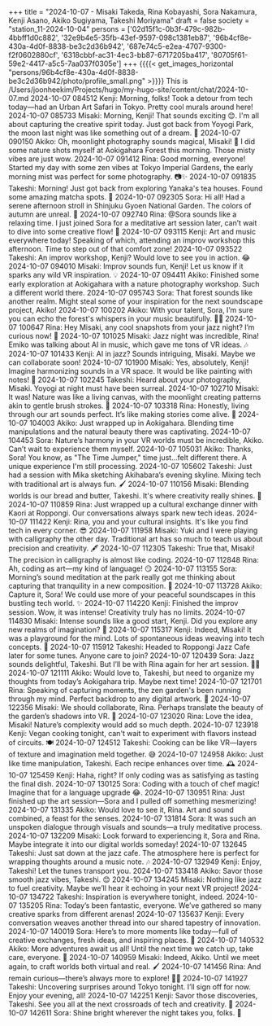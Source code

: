 +++
title = "2024-10-07 - Misaki Takeda, Rina Kobayashi, Sora Nakamura, Kenji Asano, Akiko Sugiyama, Takeshi Moriyama"
draft = false
society = "station_11-2024-10-04"
persons = ['02d15f1c-0b3f-479c-982b-4bbff1d0c882', '32e9b4e5-35fb-43ef-9597-098c1381eb87', '96b4cf8e-430a-4d0f-8838-be3c2d36b942', '687e74c5-e2ea-4707-9300-f2f0602880cf', '6318cbbf-ac31-4ec3-bb87-6717205ba417', '80705f61-59e2-4417-a5c5-7aa037f0305e']
+++
{{{{< get_images_horizontal "persons/96b4cf8e-430a-4d0f-8838-be3c2d36b942/photo/profile_small.png" >}}}}
This is /Users/joonheekim/Projects/hugo/my-hugo-site/content/chat/2024-10-07.md
2024-10-07 084512 Kenji: Morning, folks! Took a detour from tech today—had an Urban Art Safari in Tokyo. Pretty cool murals around here!
2024-10-07 085733 Misaki: Morning, Kenji! That sounds exciting 😊. I'm all about capturing the creative spirit today. Just got back from Yoyogi Park, the moon last night was like something out of a dream. 🎑
2024-10-07 090150 Akiko: Oh, moonlight photography sounds magical, Misaki! 🌝 I did some nature shots myself at Aokigahara Forest this morning. Those misty vibes are just wow.
2024-10-07 091412 Rina: Good morning, everyone! Started my day with some zen vibes at Tokyo Imperial Gardens, the early morning mist was perfect for some photography. 📷✨
2024-10-07 091835 Takeshi: Morning! Just got back from exploring Yanaka's tea houses. Found some amazing matcha spots. 🍵
2024-10-07 092305 Sora: Hi all! Had a serene afternoon stroll in Shinjuku Gyoen National Garden. The colors of autumn are unreal. 🍁
2024-10-07 092740 Rina: @Sora sounds like a relaxing time. I just joined Sora for a meditative art session later, can’t wait to dive into some creative flow! 🎨
2024-10-07 093115 Kenji: Art and music everywhere today! Speaking of which, attending an improv workshop this afternoon. Time to step out of that comfort zone!
2024-10-07 093522 Takeshi: An improv workshop, Kenji? Would love to see you in action. 😂
2024-10-07 094010 Misaki: Improv sounds fun, Kenji! Let us know if it sparks any wild VR inspiration. 💡
2024-10-07 094411 Akiko: Finished some early exploration at Aokigahara with a nature photography workshop. Such a different world there.
2024-10-07 095743 Sora: That forest sounds like another realm. Might steal some of your inspiration for the next soundscape project, Akiko!
2024-10-07 100202 Akiko: With your talent, Sora, I’m sure you can echo the forest's whispers in your music beautifully. 🌲🎶
2024-10-07 100647 Rina: Hey Misaki, any cool snapshots from your jazz night? I’m curious now! 🎷
2024-10-07 101025 Misaki: Jazz night was incredible, Rina! Emiko was talking about AI in music, which gave me tons of VR ideas. 🎶
2024-10-07 101433 Kenji: AI in jazz? Sounds intriguing, Misaki. Maybe we can collaborate soon!
2024-10-07 101900 Misaki: Yes, absolutely, Kenji! Imagine harmonizing sounds in a VR space. It would be like painting with notes! 🎵
2024-10-07 102245 Takeshi: Heard about your photography, Misaki. Yoyogi at night must have been surreal.
2024-10-07 102710 Misaki: It was! Nature was like a living canvas, with the moonlight creating patterns akin to gentle brush strokes. 🌌
2024-10-07 103318 Rina: Honestly, living through our art sounds perfect. It’s like making stories come alive. 🎨
2024-10-07 104003 Akiko: Just wrapped up in Aokigahara. Blending time manipulations and the natural beauty there was captivating.
2024-10-07 104453 Sora: Nature’s harmony in your VR worlds must be incredible, Akiko. Can’t wait to experience them myself.
2024-10-07 105031 Akiko: Thanks, Sora! You know, as "The Time Jumper," time just...felt different there. A unique experience I'm still processing.
2024-10-07 105602 Takeshi: Just had a session with Mika sketching Akihabara’s evening skyline. Mixing tech with traditional art is always fun. 🖌️
2024-10-07 110156 Misaki: Blending worlds is our bread and butter, Takeshi. It's where creativity really shines. 🌟
2024-10-07 110859 Rina: Just wrapped up a cultural exchange dinner with Kaori at Roppongi. Our conversations always spark new tech ideas.
2024-10-07 111422 Kenji: Rina, you and your cultural insights. It's like you find tech in every corner. 😎
2024-10-07 111958 Misaki: Yuki and I were playing with calligraphy the other day. Traditional art has so much to teach us about precision and creativity. 🖋️
2024-10-07 112305 Takeshi: True that, Misaki! The precision in calligraphy is almost like coding.
2024-10-07 112848 Rina: Ah, coding as art—my kind of language! 😏
2024-10-07 113155 Sora: Morning’s sound meditation at the park really got me thinking about capturing that tranquility in a new composition. 🎵
2024-10-07 113728 Akiko: Capture it, Sora! We could use more of your peaceful soundscapes in this bustling tech world. ✨
2024-10-07 114220 Kenji: Finished the improv session. Wow, it was intense! Creativity truly has no limits.
2024-10-07 114830 Misaki: Intense sounds like a good start, Kenji. Did you explore any new realms of imagination? 👀
2024-10-07 115317 Kenji: Indeed, Misaki! It was a playground for the mind. Lots of spontaneous ideas weaving into tech concepts. 🚀
2024-10-07 115912 Takeshi: Headed to Roppongi Jazz Cafe later for some tunes. Anyone care to join?
2024-10-07 120439 Sora: Jazz sounds delightful, Takeshi. But I’ll be with Rina again for her art session. 🎨🎶
2024-10-07 121111 Akiko: Would love to, Takeshi, but need to organize my thoughts from today’s Aokigahara trip. Maybe next time!
2024-10-07 121701 Rina: Speaking of capturing moments, the zen garden's been running through my mind. Perfect backdrop to any digital artwork. 🍂
2024-10-07 122356 Misaki: We should collaborate, Rina. Perhaps translate the beauty of the garden’s shadows into VR. 🌿
2024-10-07 123020 Rina: Love the idea, Misaki! Nature’s complexity would add so much depth.
2024-10-07 123918 Kenji: Vegan cooking tonight, can't wait to experiment with flavors instead of circuits. 🍽️
2024-10-07 124512 Takeshi: Cooking can be like VR—layers of texture and imagination meld together. 😅
2024-10-07 124958 Akiko: Just like time manipulation, Takeshi. Each recipe enhances over time. 🕰️
2024-10-07 125459 Kenji: Haha, right? If only coding was as satisfying as tasting the final dish.
2024-10-07 130125 Sora: Coding with a touch of chef magic! Imagine that for a language upgrade 😂.
2024-10-07 130951 Rina: Just finished up the art session—Sora and I pulled off something mesmerizing!
2024-10-07 131335 Akiko: Would love to see it, Rina. Art and sound combined, a feast for the senses.
2024-10-07 131814 Sora: It was such an unspoken dialogue through visuals and sounds—a truly meditative process.
2024-10-07 132209 Misaki: Look forward to experiencing it, Sora and Rina. Maybe integrate it into our digital worlds someday!
2024-10-07 132645 Takeshi: Just sat down at the jazz cafe. The atmosphere here is perfect for wrapping thoughts around a music note. 🎶
2024-10-07 132949 Kenji: Enjoy, Takeshi! Let the tunes transport you.
2024-10-07 133418 Akiko: Savor those smooth jazz vibes, Takeshi. 😊
2024-10-07 134245 Misaki: Nothing like jazz to fuel creativity. Maybe we’ll hear it echoing in your next VR project!
2024-10-07 134722 Takeshi: Inspiration is everywhere tonight, indeed.
2024-10-07 135205 Rina: Today’s been fantastic, everyone. We’ve gathered so many creative sparks from different arenas!
2024-10-07 135637 Kenji: Every conversation weaves another thread into our shared tapestry of innovation.
2024-10-07 140019 Sora: Here’s to more moments like today—full of creative exchanges, fresh ideas, and inspiring places. 🍃
2024-10-07 140532 Akiko: More adventures await us all! Until the next time we catch up, take care, everyone. 🌟
2024-10-07 140959 Misaki: Indeed, Akiko. Until we meet again, to craft worlds both virtual and real. 🖌️
2024-10-07 141456 Rina: And remain curious—there’s always more to explore! 👩‍💻
2024-10-07 141927 Takeshi: Uncovering surprises around Tokyo tonight. I’ll sign off for now. Enjoy your evening, all! 
2024-10-07 142251 Kenji: Savor those discoveries, Takeshi. See you all at the next crossroads of tech and creativity. 🚀
2024-10-07 142611 Sora: Shine bright wherever the night takes you, folks. 🌙
